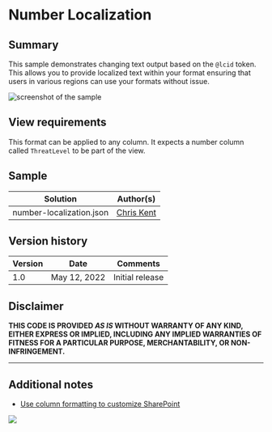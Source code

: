 # Number Localization

## Summary
This sample demonstrates changing text output based on the `@lcid` token. This allows you to provide localized text within your format ensuring that users in various regions can use your formats without issue.

![screenshot of the sample](./assets/screenshot.png)

## View requirements

This format can be applied to any column. It expects a number column called `ThreatLevel` to be part of the view.

## Sample

Solution|Author(s)
--------|---------
number-localization.json | [Chris Kent](https://github.com/thechriskent)

## Version history

Version|Date|Comments
-------|----|--------
1.0|May 12, 2022|Initial release

## Disclaimer
**THIS CODE IS PROVIDED *AS IS* WITHOUT WARRANTY OF ANY KIND, EITHER EXPRESS OR IMPLIED, INCLUDING ANY IMPLIED WARRANTIES OF FITNESS FOR A PARTICULAR PURPOSE, MERCHANTABILITY, OR NON-INFRINGEMENT.**

---

## Additional notes

- [Use column formatting to customize SharePoint](https://docs.microsoft.com/en-us/sharepoint/dev/declarative-customization/column-formatting)

<img src="https://pnptelemetry.azurewebsites.net/list-formatting/column-samples/number-localization" />